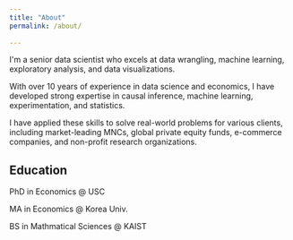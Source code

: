 ```yaml
---
title: "About"
permalink: /about/
  
---
```

I'm a senior data scientist who excels at data wrangling, machine learning, exploratory analysis, and data visualizations.

With over 10 years of experience in data science and economics, I have developed strong expertise in causal inference, machine learning, experimentation, and statistics. 

I have applied these skills to solve real-world problems for various clients, including market-leading MNCs, global private equity funds, e-commerce companies, and non-profit research organizations.

## Education
PhD in Economics @ USC

MA in Economics @ Korea Univ.

BS in Mathmatical Sciences @ KAIST